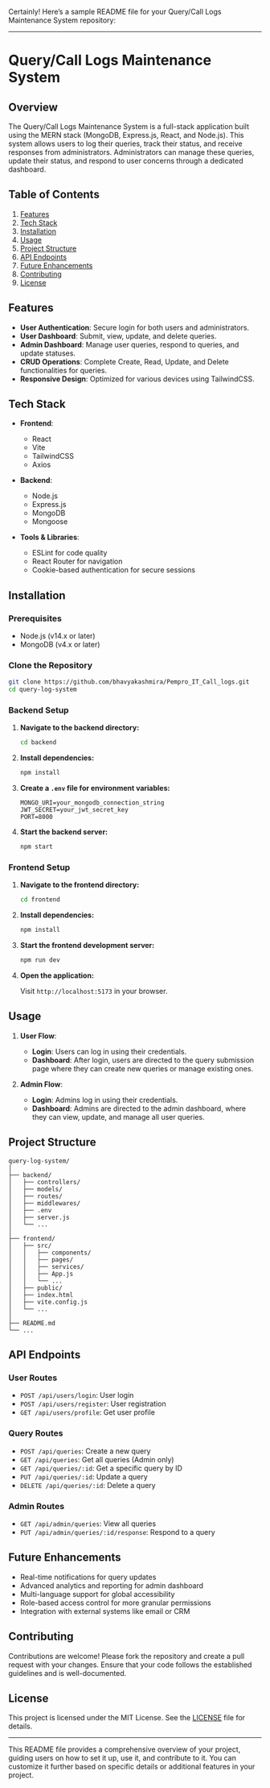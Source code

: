 Certainly! Here’s a sample README file for your Query/Call Logs Maintenance System repository:

---

# **Query/Call Logs Maintenance System**

## **Overview**

The Query/Call Logs Maintenance System is a full-stack application built using the MERN stack (MongoDB, Express.js, React, and Node.js). This system allows users to log their queries, track their status, and receive responses from administrators. Administrators can manage these queries, update their status, and respond to user concerns through a dedicated dashboard.

## **Table of Contents**

1. [Features](#features)
2. [Tech Stack](#tech-stack)
3. [Installation](#installation)
4. [Usage](#usage)
5. [Project Structure](#project-structure)
6. [API Endpoints](#api-endpoints)
7. [Future Enhancements](#future-enhancements)
8. [Contributing](#contributing)
9. [License](#license)

## **Features**

- **User Authentication**: Secure login for both users and administrators.
- **User Dashboard**: Submit, view, update, and delete queries.
- **Admin Dashboard**: Manage user queries, respond to queries, and update statuses.
- **CRUD Operations**: Complete Create, Read, Update, and Delete functionalities for queries.
- **Responsive Design**: Optimized for various devices using TailwindCSS.

## **Tech Stack**

- **Frontend**:
  - React
  - Vite
  - TailwindCSS
  - Axios

- **Backend**:
  - Node.js
  - Express.js
  - MongoDB
  - Mongoose

- **Tools & Libraries**:
  - ESLint for code quality
  - React Router for navigation
  - Cookie-based authentication for secure sessions

## **Installation**

### **Prerequisites**

- Node.js (v14.x or later)
- MongoDB (v4.x or later)

### **Clone the Repository**

```bash
git clone https://github.com/bhavyakashmira/Pempro_IT_Call_logs.git
cd query-log-system
```

### **Backend Setup**

1. **Navigate to the backend directory:**

    ```bash
    cd backend
    ```

2. **Install dependencies:**

    ```bash
    npm install
    ```

3. **Create a `.env` file for environment variables:**

    ```plaintext
    MONGO_URI=your_mongodb_connection_string
    JWT_SECRET=your_jwt_secret_key
    PORT=8000
    ```

4. **Start the backend server:**

    ```bash
    npm start
    ```

### **Frontend Setup**

1. **Navigate to the frontend directory:**

    ```bash
    cd frontend
    ```

2. **Install dependencies:**

    ```bash
    npm install
    ```

3. **Start the frontend development server:**

    ```bash
    npm run dev
    ```

4. **Open the application:**
   
   Visit `http://localhost:5173` in your browser.

## **Usage**

1. **User Flow**:
   - **Login**: Users can log in using their credentials.
   - **Dashboard**: After login, users are directed to the query submission page where they can create new queries or manage existing ones.

2. **Admin Flow**:
   - **Login**: Admins log in using their credentials.
   - **Dashboard**: Admins are directed to the admin dashboard, where they can view, update, and manage all user queries.

## **Project Structure**

```plaintext
query-log-system/
│
├── backend/
│   ├── controllers/
│   ├── models/
│   ├── routes/
│   ├── middlewares/
│   ├── .env
│   ├── server.js
│   └── ...
│
├── frontend/
│   ├── src/
│   │   ├── components/
│   │   ├── pages/
│   │   ├── services/
│   │   ├── App.js
│   │   └── ...
│   ├── public/
│   ├── index.html
│   ├── vite.config.js
│   └── ...
│
├── README.md
└── ...
```

## **API Endpoints**

### **User Routes**

- `POST /api/users/login`: User login
- `POST /api/users/register`: User registration
- `GET /api/users/profile`: Get user profile

### **Query Routes**

- `POST /api/queries`: Create a new query
- `GET /api/queries`: Get all queries (Admin only)
- `GET /api/queries/:id`: Get a specific query by ID
- `PUT /api/queries/:id`: Update a query
- `DELETE /api/queries/:id`: Delete a query

### **Admin Routes**

- `GET /api/admin/queries`: View all queries
- `PUT /api/admin/queries/:id/response`: Respond to a query

## **Future Enhancements**

- Real-time notifications for query updates
- Advanced analytics and reporting for admin dashboard
- Multi-language support for global accessibility
- Role-based access control for more granular permissions
- Integration with external systems like email or CRM

## **Contributing**

Contributions are welcome! Please fork the repository and create a pull request with your changes. Ensure that your code follows the established guidelines and is well-documented.

## **License**

This project is licensed under the MIT License. See the [LICENSE](./LICENSE) file for details.

---

This README file provides a comprehensive overview of your project, guiding users on how to set it up, use it, and contribute to it. You can customize it further based on specific details or additional features in your project.
